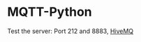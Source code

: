 # MQTT-Python

Test the server: Port 212 and 8883, [HiveMQ](http://www.hivemq.com/demos/websocket-client/)
